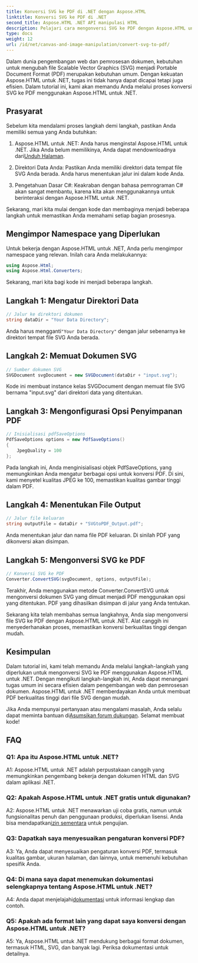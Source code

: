 ```yaml
---
title: Konversi SVG ke PDF di .NET dengan Aspose.HTML
linktitle: Konversi SVG ke PDF di .NET
second_title: Aspose.HTML .NET API manipulasi HTML
description: Pelajari cara mengonversi SVG ke PDF dengan Aspose.HTML untuk .NET. Tutorial langkah demi langkah berkualitas tinggi untuk pemrosesan dokumen yang efisien.
type: docs
weight: 12
url: /id/net/canvas-and-image-manipulation/convert-svg-to-pdf/
---
```


Dalam dunia pengembangan web dan pemrosesan dokumen, kebutuhan untuk mengubah file Scalable Vector Graphics (SVG) menjadi Portable Document Format (PDF) merupakan kebutuhan umum. Dengan kekuatan Aspose.HTML untuk .NET, tugas ini tidak hanya dapat dicapai tetapi juga efisien. Dalam tutorial ini, kami akan memandu Anda melalui proses konversi SVG ke PDF menggunakan Aspose.HTML untuk .NET. 

## Prasyarat

Sebelum kita mendalami proses langkah demi langkah, pastikan Anda memiliki semua yang Anda butuhkan:

1.  Aspose.HTML untuk .NET: Anda harus menginstal Aspose.HTML untuk .NET. Jika Anda belum memilikinya, Anda dapat mendownloadnya dari[Unduh Halaman](https://releases.aspose.com/html/net/).

2. Direktori Data Anda: Pastikan Anda memiliki direktori data tempat file SVG Anda berada. Anda harus menentukan jalur ini dalam kode Anda.

3. Pengetahuan Dasar C#: Keakraban dengan bahasa pemrograman C# akan sangat membantu, karena kita akan menggunakannya untuk berinteraksi dengan Aspose.HTML untuk .NET.

Sekarang, mari kita mulai dengan kode dan membaginya menjadi beberapa langkah untuk memastikan Anda memahami setiap bagian prosesnya.

## Mengimpor Namespace yang Diperlukan

Untuk bekerja dengan Aspose.HTML untuk .NET, Anda perlu mengimpor namespace yang relevan. Inilah cara Anda melakukannya:

```csharp
using Aspose.Html;
using Aspose.Html.Converters;
```

Sekarang, mari kita bagi kode ini menjadi beberapa langkah.

## Langkah 1: Mengatur Direktori Data
```csharp
// Jalur ke direktori dokumen
string dataDir = "Your Data Directory";
```
 Anda harus mengganti`"Your Data Directory"` dengan jalur sebenarnya ke direktori tempat file SVG Anda berada.

## Langkah 2: Memuat Dokumen SVG
```csharp
// Sumber dokumen SVG
SVGDocument svgDocument = new SVGDocument(dataDir + "input.svg");
```
Kode ini membuat instance kelas SVGDocument dengan memuat file SVG bernama "input.svg" dari direktori data yang ditentukan.

## Langkah 3: Mengonfigurasi Opsi Penyimpanan PDF
```csharp
// Inisialisasi pdfSaveOptions
PdfSaveOptions options = new PdfSaveOptions()
{
	JpegQuality = 100
};
```
Pada langkah ini, Anda menginisialisasi objek PdfSaveOptions, yang memungkinkan Anda mengatur berbagai opsi untuk konversi PDF. Di sini, kami menyetel kualitas JPEG ke 100, memastikan kualitas gambar tinggi dalam PDF.

## Langkah 4: Menentukan File Output
```csharp
// Jalur file keluaran
string outputFile = dataDir + "SVGtoPDF_Output.pdf";
```
Anda menentukan jalur dan nama file PDF keluaran. Di sinilah PDF yang dikonversi akan disimpan.

## Langkah 5: Mengonversi SVG ke PDF
```csharp
// Konversi SVG ke PDF
Converter.ConvertSVG(svgDocument, options, outputFile);
```
Terakhir, Anda menggunakan metode Converter.ConvertSVG untuk mengonversi dokumen SVG yang dimuat menjadi PDF menggunakan opsi yang ditentukan. PDF yang dihasilkan disimpan di jalur yang Anda tentukan.

Sekarang kita telah membahas semua langkahnya, Anda siap mengonversi file SVG ke PDF dengan Aspose.HTML untuk .NET. Alat canggih ini menyederhanakan proses, memastikan konversi berkualitas tinggi dengan mudah.

## Kesimpulan

Dalam tutorial ini, kami telah memandu Anda melalui langkah-langkah yang diperlukan untuk mengonversi SVG ke PDF menggunakan Aspose.HTML untuk .NET. Dengan mengikuti langkah-langkah ini, Anda dapat menangani tugas umum ini secara efisien dalam pengembangan web dan pemrosesan dokumen. Aspose.HTML untuk .NET memberdayakan Anda untuk membuat PDF berkualitas tinggi dari file SVG dengan mudah.

 Jika Anda mempunyai pertanyaan atau mengalami masalah, Anda selalu dapat meminta bantuan di[Asumsikan forum dukungan](https://forum.aspose.com/). Selamat membuat kode!

## FAQ

### Q1: Apa itu Aspose.HTML untuk .NET?

A1: Aspose.HTML untuk .NET adalah perpustakaan canggih yang memungkinkan pengembang bekerja dengan dokumen HTML dan SVG dalam aplikasi .NET.

### Q2: Apakah Aspose.HTML untuk .NET gratis untuk digunakan?

 A2: Aspose.HTML untuk .NET menawarkan uji coba gratis, namun untuk fungsionalitas penuh dan penggunaan produksi, diperlukan lisensi. Anda bisa mendapatkan[izin sementara](https://purchase.aspose.com/temporary-license/) untuk pengujian.

### Q3: Dapatkah saya menyesuaikan pengaturan konversi PDF?

A3: Ya, Anda dapat menyesuaikan pengaturan konversi PDF, termasuk kualitas gambar, ukuran halaman, dan lainnya, untuk memenuhi kebutuhan spesifik Anda.

### Q4: Di mana saya dapat menemukan dokumentasi selengkapnya tentang Aspose.HTML untuk .NET?

 A4: Anda dapat menjelajahi[dokumentasi](https://reference.aspose.com/html/net/) untuk informasi lengkap dan contoh.

### Q5: Apakah ada format lain yang dapat saya konversi dengan Aspose.HTML untuk .NET?

A5: Ya, Aspose.HTML untuk .NET mendukung berbagai format dokumen, termasuk HTML, SVG, dan banyak lagi. Periksa dokumentasi untuk detailnya.